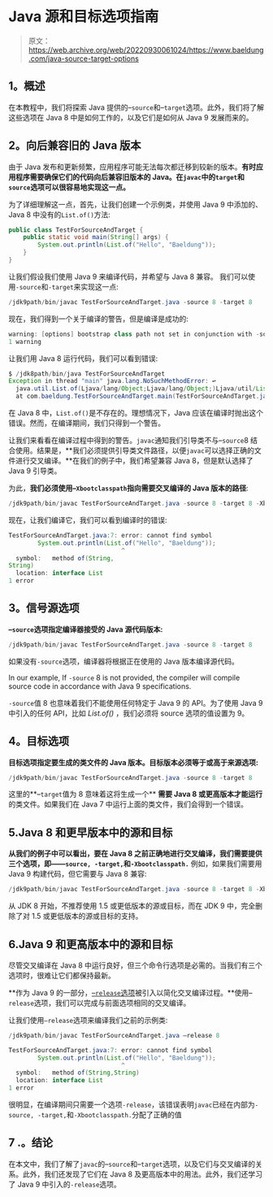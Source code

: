 # Java 源和目标选项指南

> 原文：<https://web.archive.org/web/20220930061024/https://www.baeldung.com/java-source-target-options>

## 1。概述

在本教程中，我们将探索 Java 提供的–`source`和–`target`选项。此外，我们将了解这些选项在 Java 8 中是如何工作的，以及它们是如何从 Java 9 发展而来的。

## 2。向后兼容旧的 Java 版本

由于 Java 发布和更新频繁，应用程序可能无法每次都迁移到较新的版本。**有时应用程序需要确保它们的代码向后兼容旧版本的 Java。在`javac`中的`target`和`source`选项可以很容易地实现这一点。**

为了详细理解这一点，首先，让我们创建一个示例类，并使用 Java 9 中添加的、Java 8 中没有的`List.of()`方法:

```java
public class TestForSourceAndTarget {
    public static void main(String[] args) {
        System.out.println(List.of("Hello", "Baeldung"));
    }
}
```

让我们假设我们使用 Java 9 来编译代码，并希望与 Java 8 兼容。
我们可以使用`-source`和`-target`来实现这一点:

```java
/jdk9path/bin/javac TestForSourceAndTarget.java -source 8 -target 8
```

现在，我们得到一个关于编译的警告，但是编译是成功的:

```java
warning: [options] bootstrap class path not set in conjunction with -source 8
1 warning
```

让我们用 Java 8 运行代码，我们可以看到错误:

```java
$ /jdk8path/bin/java TestForSourceAndTarget
Exception in thread "main" java.lang.NoSuchMethodError: ↩
  java.util.List.of(Ljava/lang/Object;Ljava/lang/Object;)Ljava/util/List;
  at com.baeldung.TestForSourceAndTarget.main(TestForSourceAndTarget.java:7)
```

在 Java 8 中，`List.of()`是不存在的。理想情况下，Java 应该在编译时抛出这个错误。然而，在编译期间，我们只得到一个警告。

让我们来看看在编译过程中得到的警告。`javac`通知我们引导类不与–`source`8 结合使用。结果是，**我们必须提供引导类文件路径，以便`javac`可以选择正确的文件进行交叉编译。**在我们的例子中，我们希望兼容 Java 8，但是默认选择了 Java 9 引导类。

为此，**我们必须使用–`Xbootclasspath`指向需要交叉编译的 Java 版本的路径**:

```java
/jdk9path/bin/javac TestForSourceAndTarget.java -source 8 -target 8 -Xbootclasspath ${jdk8path}/jre/lib/rt.jar
```

现在，让我们编译它，我们可以看到编译时的错误:

```java
TestForSourceAndTarget.java:7: error: cannot find symbol
        System.out.println(List.of("Hello", "Baeldung"));
                               ^
  symbol:   method of(String, 
String)
  location: interface List
1 error
```

## 3。信号源选项

**–`source`选项指定编译器接受的 Java 源代码版本:**

```java
/jdk9path/bin/javac TestForSourceAndTarget.java -source 8 -target 8
```

如果没有`-source`选项，编译器将根据正在使用的 Java 版本编译源代码。

In our example, If `-source` 8 is not provided, the compiler will compile source code in accordance with Java 9 specifications.

`-source`值 8 也意味着我们不能使用任何特定于 Java 9 的 API。为了使用 Java 9 中引入的任何 API，比如 *List.of()* ，我们必须将 source 选项的值设置为 9。

## 4。目标选项

**目标选项指定要生成的类文件的 Java 版本。目标版本必须等于或高于来源选项:**

```java
/jdk9path/bin/javac TestForSourceAndTarget.java -source 8 -target 8
```

这里的**–`target`值为 8 意味着这将生成一个** **需要 Java 8 或更高版本才能运行**的类文件。如果我们在 Java 7 中运行上面的类文件，我们会得到一个错误。

## 5.Java 8 和更早版本中的源和目标

**从我们的例子中可以看出，要在 Java 8 之前正确地进行交叉编译，我们需要提供三个选项，即——`source, -target,`和`-Xbootclasspath.`** 例如，如果我们需要用 Java 9 构建代码，但它需要与 Java 8 兼容:

```java
/jdk9path/bin/javac TestForSourceAndTarget.java -source 8 -target 8 -Xbootclasspath ${jdk8path}/jre/lib/rt.jar
```

从 JDK 8 开始，不推荐使用 1.5 或更低版本的源或目标，而在 JDK 9 中，完全删除了对 1.5 或更低版本的源或目标的支持。

## 6.Java 9 和更高版本中的源和目标

尽管交叉编译在 Java 8 中运行良好，但三个命令行选项是必需的。当我们有三个选项时，很难让它们都保持最新。

**作为 Java 9 的一部分，[–`release`选项](/web/20220905180146/https://www.baeldung.com/java-compiler-release-option)被引入以简化交叉编译过程。**使用–`release`选项，我们可以完成与前面选项相同的交叉编译。

让我们使用`–release`选项来编译我们之前的示例类:

```java
/jdk9path/bin/javac TestForSourceAndTarget.java —release 8
```

```java
TestForSourceAndTarget.java:7: error: cannot find symbol
        System.out.println(List.of("Hello", "Baeldung"));
                               ^
  symbol:   method of(String,String)
  location: interface List
1 error
```

很明显，在编译期间只需要一个选项`-release`，该错误表明`javac`已经在内部为`-source, -target,`和`-Xbootclasspath.`分配了正确的值

## 7 .**。结论**

在本文中，我们了解了`javac`的–`source`和–`target`选项，以及它们与交叉编译的关系。此外，我们还发现了它们在 Java 8 及更高版本中的用法。此外，我们还学习了 Java 9 中引入的`-release`选项。